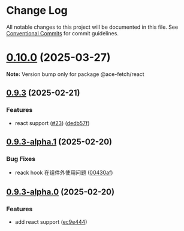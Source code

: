 # Change Log

All notable changes to this project will be documented in this file.
See [Conventional Commits](https://conventionalcommits.org) for commit guidelines.

# [0.10.0](https://github.com/aceHubert/ace-fetch/compare/v0.9.3...v0.10.0) (2025-03-27)

**Note:** Version bump only for package @ace-fetch/react

## [0.9.3](https://github.com/aceHubert/ace-fetch/compare/v0.9.2...v0.9.3) (2025-02-21)

### Features

- react support ([#23](https://github.com/aceHubert/ace-fetch/issues/23)) ([dedb57f](https://github.com/aceHubert/ace-fetch/commit/dedb57f1f4d714b4d8453db85629b64a5ae67bf7))

## [0.9.3-alpha.1](https://github.com/aceHubert/ace-fetch/compare/v0.9.3-alpha.0...v0.9.3-alpha.1) (2025-02-20)

### Bug Fixes

- reack hook 在组件外使用问题 ([00430af](https://github.com/aceHubert/ace-fetch/commit/00430af98440c2c1d08cdbd0da72e749330e6e49))

## [0.9.3-alpha.0](https://github.com/aceHubert/ace-fetch/compare/v0.9.2...v0.9.3-alpha.0) (2025-02-20)

### Features

- add react support ([ec9e444](https://github.com/aceHubert/ace-fetch/commit/ec9e444cd863038517271dfc62b5e964beb03d64))

